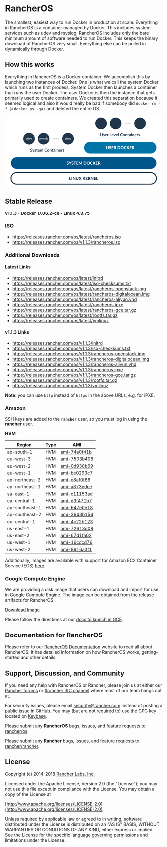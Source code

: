 # RancherOS

The smallest, easiest way to run Docker in production at scale.  Everything in RancherOS is a container managed by Docker.  This includes system services such as udev and rsyslog.  RancherOS includes only the bare minimum amount of software needed to run Docker.  This keeps the binary download of RancherOS very small.  Everything else can be pulled in dynamically through Docker.

## How this works

Everything in RancherOS is a Docker container.  We accomplish this by launching two instances of
Docker.  One is what we call the system Docker which runs as the first process.  System Docker then launches
a container that runs the user Docker.  The user Docker is then the instance that gets primarily
used to create containers.  We created this separation because it seemed logical and also
it would really be bad if somebody did `docker rm -f $(docker ps -qa)` and deleted the entire OS.

![How it works](./rancheros.png "How it works")

## Stable Release

**v1.1.3 - Docker 17.06.2-ce - Linux 4.9.75**

### ISO

- https://releases.rancher.com/os/latest/rancheros.iso
- https://releases.rancher.com/os/v1.1.3/rancheros.iso

### Additional Downloads

#### Latest Links

* https://releases.rancher.com/os/latest/initrd
* https://releases.rancher.com/os/latest/iso-checksums.txt
* https://releases.rancher.com/os/latest/rancheros-openstack.img
* https://releases.rancher.com/os/latest/rancheros-digitalocean.img
* https://releases.rancher.com/os/latest/rancheros-aliyun.vhd
* https://releases.rancher.com/os/latest/rancheros.ipxe
* https://releases.rancher.com/os/latest/rancheros-gce.tar.gz
* https://releases.rancher.com/os/latest/rootfs.tar.gz
* https://releases.rancher.com/os/latest/vmlinuz

#### v1.1.3 Links

* https://releases.rancher.com/os/v1.1.3/initrd
* https://releases.rancher.com/os/v1.1.3/iso-checksums.txt
* https://releases.rancher.com/os/v1.1.3/rancheros-openstack.img
* https://releases.rancher.com/os/v1.1.3/rancheros-digitalocean.img
* https://releases.rancher.com/os/v1.1.3/rancheros-aliyun.vhd
* https://releases.rancher.com/os/v1.1.3/rancheros.ipxe
* https://releases.rancher.com/os/v1.1.3/rancheros-gce.tar.gz
* https://releases.rancher.com/os/v1.1.3/rootfs.tar.gz
* https://releases.rancher.com/os/v1.1.3/vmlinuz

**Note**: you can use `http` instead of `https` in the above URLs, e.g. for iPXE.

### Amazon

SSH keys are added to the **`rancher`** user, so you must log in using the **rancher** user.

**HVM**

Region | Type | AMI |
-------|------|------
ap-south-1 | HVM | [ami-74a0f41b](https://ap-south-1.console.aws.amazon.com/ec2/home?region=ap-south-1#launchInstanceWizard:ami=ami-74a0f41b)
eu-west-3 | HVM | [ami-7503b408](https://eu-west-3.console.aws.amazon.com/ec2/home?region=eu-west-3#launchInstanceWizard:ami=ami-7503b408)
eu-west-2 | HVM | [ami-0d938b69](https://eu-west-2.console.aws.amazon.com/ec2/home?region=eu-west-2#launchInstanceWizard:ami=ami-0d938b69)
eu-west-1 | HVM | [ami-be0293c7](https://eu-west-1.console.aws.amazon.com/ec2/home?region=eu-west-1#launchInstanceWizard:ami=ami-be0293c7)
ap-northeast-2 | HVM | [ami-e8af0f86](https://ap-northeast-2.console.aws.amazon.com/ec2/home?region=ap-northeast-2#launchInstanceWizard:ami=ami-e8af0f86)
ap-northeast-1 | HVM | [ami-a873edce](https://ap-northeast-1.console.aws.amazon.com/ec2/home?region=ap-northeast-1#launchInstanceWizard:ami=ami-a873edce)
sa-east-1 | HVM | [ami-c11153ad](https://sa-east-1.console.aws.amazon.com/ec2/home?region=sa-east-1#launchInstanceWizard:ami=ami-c11153ad)
ca-central-1 | HVM | [ami-d3f471b7](https://ca-central-1.console.aws.amazon.com/ec2/home?region=ca-central-1#launchInstanceWizard:ami=ami-d3f471b7)
ap-southeast-1 | HVM | [ami-647e0e18](https://ap-southeast-1.console.aws.amazon.com/ec2/home?region=ap-southeast-1#launchInstanceWizard:ami=ami-647e0e18)
ap-southeast-2 | HVM | [ami-3643b154](https://ap-southeast-2.console.aws.amazon.com/ec2/home?region=ap-southeast-2#launchInstanceWizard:ami=ami-3643b154)
eu-central-1 | HVM | [ami-4c22b123](https://eu-central-1.console.aws.amazon.com/ec2/home?region=eu-central-1#launchInstanceWizard:ami=ami-4c22b123)
us-east-1 | HVM | [ami-72613d08](https://us-east-1.console.aws.amazon.com/ec2/home?region=us-east-1#launchInstanceWizard:ami=ami-72613d08)
us-east-2 | HVM | [ami-67d1fa02](https://us-east-2.console.aws.amazon.com/ec2/home?region=us-east-2#launchInstanceWizard:ami=ami-67d1fa02)
us-west-1 | HVM | [ami-16cdcd76](https://us-west-1.console.aws.amazon.com/ec2/home?region=us-west-1#launchInstanceWizard:ami=ami-16cdcd76)
us-west-2 | HVM | [ami-8916a3f1](https://us-west-2.console.aws.amazon.com/ec2/home?region=us-west-2#launchInstanceWizard:ami=ami-8916a3f1)

Additionally, images are available with support for Amazon EC2 Container Service (ECS) [here](https://docs.rancher.com/os/amazon-ecs/#amazon-ecs-enabled-amis).

### Google Compute Engine

We are providing a disk image that users can download and import for use in Google Compute Engine. The image can be obtained from the release artifacts for RancherOS.

[Download Image](https://releases.rancher.com/os/v1.1.3/rancheros-gce.tar.gz)

Please follow the directions at our [docs to launch in GCE](http://docs.rancher.com/os/running-rancheros/cloud/gce/).

## Documentation for RancherOS

Please refer to our [RancherOS Documentation](http://docs.rancher.com/os/) website to read all about RancherOS. It has detailed information on how RancherOS works, getting-started and other details.

## Support, Discussion, and Community
If you need any help with RancherOS or Rancher, please join us at either our [Rancher forums](http://forums.rancher.com) or [#rancher IRC channel](http://webchat.freenode.net/?channels=rancher) where most of our team hangs out at.

For security issues, please email security@rancher.com instead of posting a public issue in GitHub.  You may (but are not required to) use the GPG key located on [Keybase](https://keybase.io/rancher).


Please submit any **RancherOS** bugs, issues, and feature requests to [rancher/os](//github.com/rancher/os/issues).

Please submit any **Rancher** bugs, issues, and feature requests to [rancher/rancher](//github.com/rancher/rancher/issues).

## License

Copyright (c) 2014-2018 [Rancher Labs, Inc.](http://rancher.com)

Licensed under the Apache License, Version 2.0 (the "License");
you may not use this file except in compliance with the License.
You may obtain a copy of the License at

[http://www.apache.org/licenses/LICENSE-2.0](http://www.apache.org/licenses/LICENSE-2.0)

Unless required by applicable law or agreed to in writing, software
distributed under the License is distributed on an "AS IS" BASIS,
WITHOUT WARRANTIES OR CONDITIONS OF ANY KIND, either express or implied.
See the License for the specific language governing permissions and
limitations under the License.
